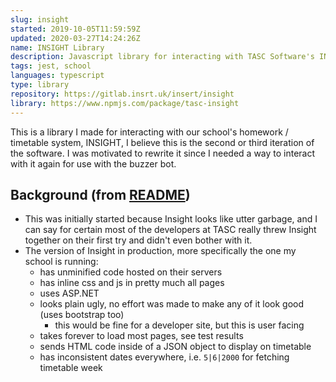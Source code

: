 ```yaml
---
slug: insight
started: 2019-10-05T11:59:59Z
updated: 2020-03-27T14:24:26Z
name: INSIGHT Library
description: Javascript library for interacting with TASC Software's INSIGHT platform.
tags: jest, school
languages: typescript
type: library
repository: https://gitlab.insrt.uk/insert/insight
library: https://www.npmjs.com/package/tasc-insight
---
```


This is a library I made for interacting with our school's homework / timetable system, INSIGHT, I believe this is the second or third iteration of the software. I was motivated to rewrite it since I needed a way to interact with it again for use with the buzzer bot.

## Background (from [README](https://gitlab.insrt.uk/insert/insight/-/blob/master/README.md))

- This was initially started because Insight looks like utter garbage, and I can say for certain most of the developers at TASC really threw Insight together on their first try and didn't even bother with it.
- The version of Insight in production, more specifically the one my school is running:
  - has unminified code hosted on their servers
  - has inline css and js in pretty much all pages
  - uses ASP.NET
  - looks plain ugly, no effort was made to make any of it look good (uses bootstrap too)
    - this would be fine for a developer site, but this is user facing
  - takes forever to load most pages, see test results
  - sends HTML code inside of a JSON object to display on timetable
  - has inconsistent dates everywhere, i.e. `5|6|2000` for fetching timetable week
